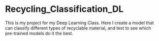 # Recycling_Classification_DL
This is my project for my Deep Learning Class. Here I create a model that can classify different types of recyclable material, and test to see which pre-trained models do it the best.
